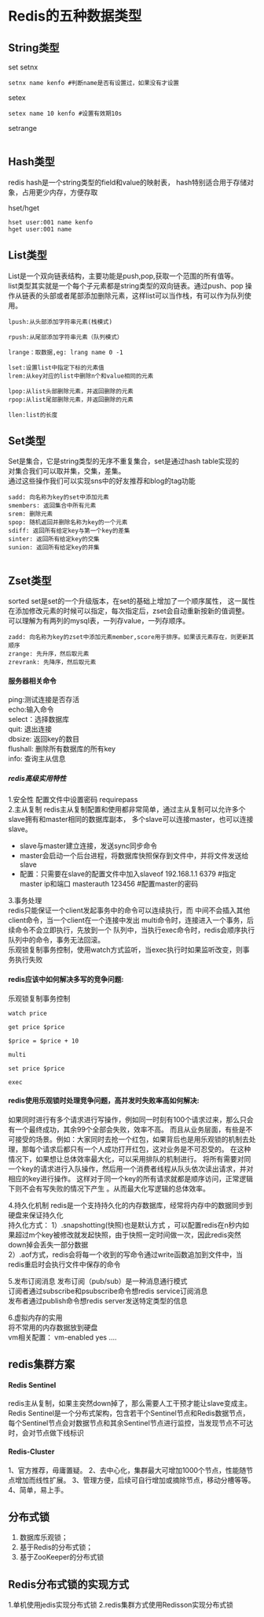 # Redis的五种数据类型

## String类型
set 
setnx 
```
setnx name kenfo #判断name是否有设置过，如果没有才设置
```
setex
```
setex name 10 kenfo #设置有效期10s
```
setrange
```

```

## Hash类型
redis hash是一个string类型的field和value的映射表，
hash特别适合用于存储对象，占用更少内存，方便存取   

hset/hget  
```
hset user:001 name kenfo
hget user:001 name 

```
## List类型
List是一个双向链表结构，主要功能是push,pop,获取一个范围的所有值等。  
list类型其实就是一个每个子元素都是string类型的双向链表。通过push、pop
操作从链表的头部或者尾部添加删除元素，这样list可以当作栈，有可以作为队列使用。
```
lpush:从头部添加字符串元素(栈模式)

rpush:从尾部添加字符串元素（队列模式）

lrange：取数据,eg: lrang name 0 -1 

lset:设置list中指定下标的元素值
lrem:从key对应的list中删除n个和value相同的元素

lpop:从list头部删除元素，并返回删除的元素
rpop:从list尾部删除元素，并返回删除的元素

llen:list的长度

```

## Set类型
Set是集合，它是string类型的无序不重复集合，set是通过hash table实现的   
对集合我们可以取并集，交集，差集。  
通过这些操作我们可以实现sns中的好友推荐和blog的tag功能   
```
sadd: 向名称为key的set中添加元素
smembers: 返回集合中所有元素
srem: 删除元素
spop: 随机返回并删除名称为key的一个元素
sdiff: 返回所有给定key与第一个key的差集
sinter: 返回所有给定key的交集
sunion: 返回所有给定key的并集


```

## Zset类型
sorted set是set的一个升级版本，在set的基础上增加了一个顺序属性，
这一属性在添加修改元素的时候可以指定，每次指定后，zset会自动重新按新的值调整。
可以理解为有两列的mysql表，一列存value，一列存顺序。  
```
zadd: 向名称为key的zset中添加元素member,score用于排序。如果该元素存在，则更新其顺序
zrange: 先升序，然后取元素  
zrevrank: 先降序，然后取元素
```

#### 服务器相关命令
ping:测试连接是否存活  
echo:输入命令  
select：选择数据库   
quit: 退出连接   
dbsize: 返回key的数目   
flushall: 删除所有数据库的所有key   
info: 查询主从信息

##### redis高级实用特性  
1.安全性 
    配置文件中设置密码  requirepass   
2.主从复制
  redis主从复制配置和使用都非常简单，通过主从复制可以允许多个slave拥有和master相同的数据库副本，
  多个slave可以连接master，也可以连接slave。
  - slave与master建立连接，发送sync同步命令
  - master会启动一个后台进程，将数据库快照保存到文件中，并将文件发送给slave    
  - 配置：只需要在slave的配置文件中加入slaveof 192.168.1.1 6379 #指定master ip和端口
       masterauth 123456 #配置master的密码
  
3.事务处理  
redis只能保证一个client发起事务中的命令可以连续执行，而
    中间不会插入其他client命令，当一个client在一个连接中发出
    multi命令时，连接进入一个事务，后续命令不会立即执行，先放到一个
    队列中，当执行exec命令时，redis会顺序执行队列中的命令，事务无法回滚。   
乐观锁复制事务控制，使用watch方式监听，当exec执行时如果监听改变，则事务执行失败    

#### redis应该中如何解决多写的竞争问题:
乐观锁复制事务控制
```
watch price

get price $price

$price = $price + 10

multi

set price $price

exec
```
#### redis使用乐观锁时处理竞争问题，高并发时失败率高如何解决:  

如果同时进行有多个请求进行写操作，例如同一时刻有100个请求过来，那么只会有一个最终成功，其余99个全部会失败，效率不高。
而且从业务层面，有些是不可接受的场景。例如：大家同时去抢一个红包，如果背后也是用乐观锁的机制去处理，那每个请求后都只有一个人成功打开红包，这对业务是不可忍受的。
在这种情况下，如果想让总体效率最大化，可以采用排队的机制进行。
将所有需要对同一个key的请求进行入队操作，然后用一个消费者线程从队头依次读出请求，并对相应的key进行操作。
这样对于同一个key的所有请求就都是顺序访问，正常逻辑下则不会有写失败的情况下产生 。从而最大化写逻辑的总体效率。


    
4.持久化机制
redis是一个支持持久化的内存数据库，经常将内存中的数据同步到硬盘来保证持久化  
持久化方式： 
1）.snapshotting(快照)也是默认方式 ，可以配置redis在n秒内如果超过m个key被修改就发起快照，由于快照一定时间做一次，因此redis突然down掉会丢失一部分数据    
2）.aof方式，redis会将每一个收到的写命令通过write函数追加到文件中，当redis重启时会执行文件中保存的命令

5.发布订阅消息
发布订阅（pub/sub）是一种消息通行模式   
订阅者通过subscribe和psubscribe命令想redis service订阅消息   
发布者通过publish命令想redis server发送特定类型的信息

6.虚拟内存的实用  
将不常用的内存数据放到硬盘   
vm相关配置： 
vm-enabled yes
.... 

## redis集群方案

#### Redis Sentinel  
redis主从复制，如果主突然down掉了，那么需要人工干预才能让slave变成主。  
Redis Sentinel是一个分布式架构，包含若干个Sentinel节点和Redis数据节点，每个Sentinel节点会对数据节点和其余Sentinel节点进行监控，当发现节点不可达时，会对节点做下线标识

#### Redis-Cluster   
1、官方推荐，毋庸置疑。
2、去中心化，集群最大可增加1000个节点，性能随节点增加而线性扩展。
3、管理方便，后续可自行增加或摘除节点，移动分槽等等。
4、简单，易上手。

## 分布式锁
1. 数据库乐观锁；  
2. 基于Redis的分布式锁；  
3. 基于ZooKeeper的分布式锁  

## Redis分布式锁的实现方式
1.单机使用jedis实现分布式锁
2.redis集群方式使用Redisson实现分布式锁  


